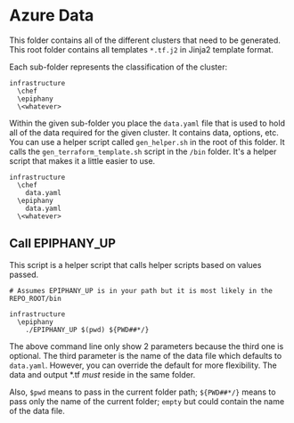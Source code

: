 # Azure Data

This folder contains all of the different clusters that need to be generated. This root folder contains all templates `*.tf.j2` in Jinja2 template format.

Each sub-folder represents the classification of the cluster:

```text
infrastructure
  \chef
  \epiphany
  \<whatever>
```

Within the given sub-folder you place the `data.yaml` file that is used to hold all of the data required for the given cluster. It contains data, options, etc. You can use a helper script called `gen_helper.sh` in the root of this folder. It calls the `gen_terraform_template.sh` script in the `/bin` folder. It's a helper script that makes it a little easier to use.

```text
infrastructure
  \chef
    data.yaml
  \epiphany
    data.yaml
  \<whatever>
```

## Call EPIPHANY_UP

This script is a helper script that calls helper scripts based on values passed.

```text
# Assumes EPIPHANY_UP is in your path but it is most likely in the REPO_ROOT/bin

infrastructure
  \epiphany
    ./EPIPHANY_UP $(pwd) ${PWD##*/}
```

The above command line only show 2 parameters because the third one is optional. The third parameter is the name of the data file which defaults to `data.yaml`. However, you can override the default for more flexibility. The data and output *.tf *must* reside in the same folder.

Also, `$pwd` means to pass in the current folder path; `${PWD##*/}` means to pass only the name of the current folder; `empty` but could contain the name of the data file.
